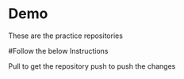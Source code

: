 # Demo

These are the practice repositories 

#Follow the below Instructions

Pull to get the repository
push to push the changes


